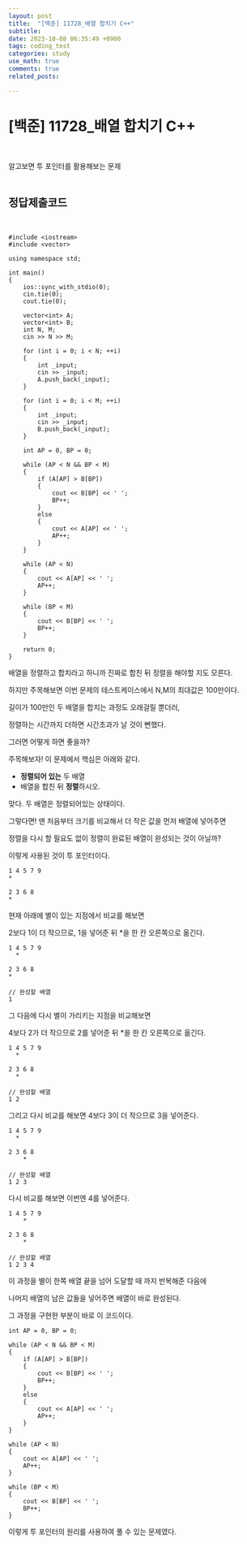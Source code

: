 ```yaml
---
layout: post
title:  "[백준] 11728_배열 합치기 C++"
subtitle:   
date: 2023-10-08 06:35:49 +0900
tags: coding_test
categories: study
use_math: true
comments: true
related_posts:

---
```


# [백준] 11728_배열 합치기 C++<br/>
<br/>

알고보면 투 포인터를 활용해보는 문제<br/>
<br/>

## 정답제출코드<br/>
<br/>

```
#include <iostream>
#include <vector>

using namespace std;

int main()
{
    ios::sync_with_stdio(0);
    cin.tie(0);
    cout.tie(0);
    
    vector<int> A;
    vector<int> B;
    int N, M;
    cin >> N >> M;

    for (int i = 0; i < N; ++i)
    {
        int _input;
        cin >> _input;
        A.push_back(_input);
    }

    for (int i = 0; i < M; ++i)
    {
        int _input;
        cin >> _input;
        B.push_back(_input);
    }

    int AP = 0, BP = 0;

    while (AP < N && BP < M)
    {
        if (A[AP] > B[BP])
        {
            cout << B[BP] << ' ';
            BP++;
        }
        else
        {
            cout << A[AP] << ' ';
            AP++;
        }
    }

    while (AP < N)
    {
        cout << A[AP] << ' ';
        AP++;
    }

    while (BP < M)
    {
        cout << B[BP] << ' ';
        BP++;
    }

    return 0;
}
```

배열을 정렬하고 합치라고 하니까 진짜로 합친 뒤 정렬을 해야할 지도 모른다.<br/>

하지만 주목해보면 이번 문제의 테스트케이스에서 N,M의 최대값은 100만이다.<br/>

길이가 100만인 두 배열을 합치는 과정도 오래걸릴 뿐더러,<br/>

정렬하는 시간까지 더하면 시간초과가 날 것이 뻔했다.<br/>

그러면 어떻게 하면 좋을까?<br/>

주목해보자! 이 문제에서 핵심은 아래와 같다.

- **정렬되어 있는** 두 배열
- 배열을 합친 뒤 **정렬**하시오.

맞다. 두 배열은 정렬되어있는 상태이다.<br/>

그렇다면! 맨 처음부터 크기를 비교해서 더 작은 값을 먼저 배열에 넣어주면<br/>

정렬을 다시 할 필요도 없이 정렬이 완료된 배열이 완성되는 것이 아닐까?<br/>

이렇게 사용된 것이 투 포인터이다.<br/>

```
1 4 5 7 9
*

2 3 6 8
*
```
현재 아래에 별이 있는 지점에서 비교를 해보면

2보다 1이 더 작으므로, 1을 넣어준 뒤 *을 한 칸 오른쪽으로 옮긴다.<br/>

```
1 4 5 7 9
  *

2 3 6 8
*

// 완성할 배열
1
```

그 다음에 다시 별이 가리키는 지점을 비교해보면<br/>

4보다 2가 더 작으므로 2를 넣어준 뒤 *을 한 칸 오른쪽으로 옮긴다.<br/>

```
1 4 5 7 9
  *

2 3 6 8
  *

// 완성할 배열
1 2
```

그리고 다시 비교를 해보면 4보다 3이 더 작으므로 3을 넣어준다.<br/>

```
1 4 5 7 9
  *

2 3 6 8
    *

// 완성할 배열
1 2 3
```

다시 비교를 해보면 이번엔 4를 넣어준다.<br/>

```
1 4 5 7 9
    *

2 3 6 8
    *

// 완성할 배열
1 2 3 4
```

이 과정을 별이 한쪽 배열 끝을 넘어 도달할 때 까지 반복해준 다음에<br/>

나머지 배열의 남은 값들을 넣어주면 배열이 바로 완성된다.<br/>

그 과정을 구현한 부분이 바로 이 코드이다.<br/>

```
int AP = 0, BP = 0;

while (AP < N && BP < M)
{
	if (A[AP] > B[BP])
	{
		cout << B[BP] << ' ';
		BP++;
	}
	else
	{
		cout << A[AP] << ' ';
		AP++;
	}
}

while (AP < N)
{
	cout << A[AP] << ' ';
	AP++;
}

while (BP < M)
{
	cout << B[BP] << ' ';
	BP++;
}
```

이렇게 투 포인터의 원리를 사용하여 풀 수 있는 문제였다.<br/>